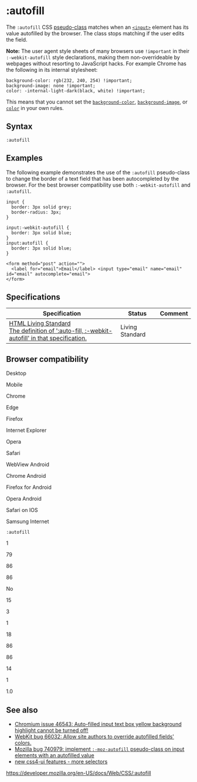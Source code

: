 # :autofill

The `:autofill` CSS [pseudo-class](pseudo-classes) matches when an [`<input>`](https://developer.mozilla.org/en-US/docs/Web/HTML/Element/input) element has its value autofilled by the browser. The class stops matching if the user edits the field.

**Note:** The user agent style sheets of many browsers use `!important` in their `:-webkit-autofill` style declarations, making them non-overrideable by webpages without resorting to JavaScript hacks. For example Chrome has the following in its internal stylesheet:

    background-color: rgb(232, 240, 254) !important;
    background-image: none !important;
    color: -internal-light-dark(black, white) !important;

This means that you cannot set the [`background-color`](background-color), [`background-image`](background-image), or [`color`](color) in your own rules.

## Syntax

    :autofill

## Examples

The following example demonstrates the use of the `:autofill` pseudo-class to change the border of a text field that has been autocompleted by the browser. For the best browser compatibility use both `:-webkit-autofill` and `:autofill`.

    input {
      border: 3px solid grey;
      border-radius: 3px;
    }

    input:-webkit-autofill {
      border: 3px solid blue;
    }
    input:autofill {
      border: 3px solid blue;
    }

    <form method="post" action="">
      <label for="email">Email</label> <input type="email" name="email" id="email" autocomplete="email">
    </form>

## Specifications

<table><thead><tr class="header"><th>Specification</th><th>Status</th><th>Comment</th></tr></thead><tbody><tr class="odd"><td><a href="https://html.spec.whatwg.org/multipage/#selector-autofill">HTML Living Standard<br />
<span class="small">The definition of ':auto-fill, :-webkit-autofill' in that specification.</span></a></td><td><span class="spec-living">Living Standard</span></td><td></td></tr></tbody></table>

## Browser compatibility

Desktop

Mobile

Chrome

Edge

Firefox

Internet Explorer

Opera

Safari

WebView Android

Chrome Android

Firefox for Android

Opera Android

Safari on IOS

Samsung Internet

`:autofill`

1

79

86

86

No

15

3

1

18

86

86

14

1

1.0

## See also

- [Chromium issue 46543: Auto-filled input text box yellow background highlight cannot be turned off!](https://code.google.com/p/chromium/issues/detail?id=46543)
- [WebKit bug 66032: Allow site authors to override autofilled fields' colors.](https://bugs.webkit.org/show_bug.cgi?id=66032)
- [Mozilla bug 740979: implement `:-moz-autofill` pseudo-class on input elements with an autofilled value](https://bugzilla.mozilla.org/show_bug.cgi?id=740979)
- [new css4-ui features - more selectors](https://wiki.csswg.org/spec/css4-ui#more-selectors)

<a href="https://developer.mozilla.org/en-US/docs/Web/CSS/:autofill" class="_attribution-link">https://developer.mozilla.org/en-US/docs/Web/CSS/:autofill</a>
